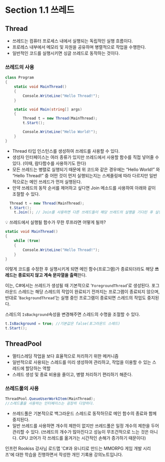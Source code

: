 # Section 1.1 쓰레드 

## Thread


- 쓰레드는 컴퓨터 프로세스 내에서 실행되는 독립적인 실행 흐름이다.
- 프로레스 내부에서 메모리 및 자원을 공유하며 병렬적으로 작업을 수행한다.
- 일반적인 코드를 실행시키면 싱글 쓰레드로 동작하는 것이다.

### 쓰레드의 사용

```csharp
class Program
{
    static void MainThread()
    {
        Console.WriteLine("Hello Thread!");
    }

    static void Main(string[] args)
    {
        Thread t = new Thread(MainThread);
        t.Start();

        Console.WriteLine("Hello World!");
    }
}
```

- Thread 타입 인스턴스를 생성하여 쓰레드를 사용할 수 있다.
- 생성자 인터페이스는 여러 종류가 있지만 쓰레드에서 사용할 함수를 직접 넣어줄 수 있다. (이때, 람다함수를 사용하기도 한다)
- 모든 쓰레드는 병렬로 실행되기 때문에 위 코드와 같은 경우에는 “Hello World!” 와 “Hello Thread!” 중 어떤 것이 먼저 실행되는지는 스케줄링에 따라 다르지만 일반적으로는 메인 쓰레드가 먼저 실행된다.
- 만약 쓰레드의 동작 순서를 제어하고 싶다면 Join 메소드를 사용하여 아래와 같이 조절할 수 있다.

```csharp
  Thread t = new Thread(MainThread);
  t.Start();
	t.Join(); // Join를 사용하면 다른 쓰레드들이 해당 쓰레드의 실행을 기다린 후 실행된다
```

<aside>
💡 쓰레드에서 실행될 함수가 무한 루프라면 어떻게 될까?

```csharp
static void MainThread()
{
    while (true)
    {
        Console.WriteLine("Hello Thread!");
    }
}
```

이렇게 코드를 수정한 후 실행시키게 되면 메인 함수(프로그램)가 종료되더라도 해당 **쓰레드는 종료되지 않고 계속 문자열을 출력**한다.

이는, C#에서는 쓰레드가 생성될 때 기본적으로 ‘`ForegroundThread`’로 생성된다. 포그라운드 스레드는 해당 스레드의 작업이 완료되기 전까지는 프로그램이 종료되지 않으며, 반대로 ‘`BackgroundThread`’는 실행 중인 프로그램이 종료되면 스레드의 작업도 중지된다. 

스레드의 `IsBackground`속성을 변경해주면 스레드의 수명을 조절할 수 있다.

```csharp
t.IsBackground = true; //기본값은 false(포그라운드 스레드)
t.Start();
```

</aside>

## ThreadPool

- 멀티스레딩 작업을 보다 효율적으로 처리하기 위한 메커니즘
- 일반적으로 사용되는 스레드를 미리 생성하여 관리하고, 작업을 이용할 수 있는 스레드에 할당하는 역할
- 스레드 생성 및 종료 비용을 줄이고, 병렬 처리하기 편리하기 해준다.

### 쓰레드풀의 사용

```csharp
ThreadPool.QueueUserWorkItem(MainThread); 
//스레드풀을 사용하는 인터페이스는 굉장히 다양하다.
```

- 쓰레드풀은 기본적으로 백그라운드 스레드로 동작하므로 메인 함수의 종료와 함께 중지된다.
- 일반 쓰레드를 사용하면 개수의 제한이 없지만 쓰레드풀은 일정 개수의 제한을 두어 관리할 수 있다. (쓰레드의 개수가 많아진다고 성능이 무조건적으로 느는 것은 아니다. CPU 코어가 각 쓰레드를 옮겨가는 시간적인 손해가 증가하기 때문이다)


인프런 Rookiss 강사님 로드맵 'C#과 유니티로 만드는 MMORPG 게임 개발 시리즈'에 대한 학습을 진행하면서 작성한 개인 기록용 강의노트입니다.
